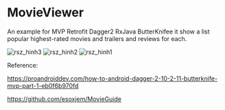 # MovieViewer
An example for MVP Retrofit Dagger2 RxJava ButterKnifee
it show a list popular highest-rated movies and trailers and reviews for each.


![rsz_hinh3](https://user-images.githubusercontent.com/29368623/30141265-7f23c29c-93a4-11e7-8aa0-0d55cc5401e9.png)
![rsz_hinh2](https://user-images.githubusercontent.com/29368623/30141268-7f4eea94-93a4-11e7-93a3-f9523248990c.png)
![rsz_hinh1](https://user-images.githubusercontent.com/29368623/30141266-7f48103e-93a4-11e7-9ab2-fed4b96ac803.png)

Reference:

https://proandroiddev.com/how-to-android-dagger-2-10-2-11-butterknife-mvp-part-1-eb0f6b970fd

https://github.com/esoxjem/MovieGuide



